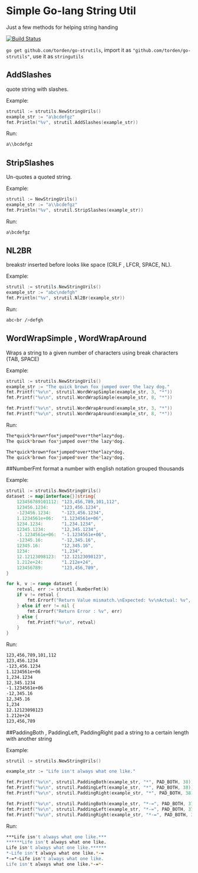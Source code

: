 # Simple Go-lang String Util

Just a few methods for helping string handing

[![Build Status](https://travis-ci.org/torden/go-strutil.svg?branch=master)](https://travis-ci.org/torden/go-strutil)

`go get github.com/torden/go-strutils`, import it as `"github.com/torden/go-strutils"`, use it as `stringutils`

## AddSlashes
quote string with slashes.

Example:
```go
strutil := strutils.NewStringUrils()
example_str := "a\bcdefgz"
fmt.Println("%v", strutil.AddSlashes(example_str))
```
Run: 
```bash
a\\bcdefgz
```

## StripSlashes
Un-quotes a quoted string. 

Example:
```go
strutil := NewStringUrils()
example_str := "a\\bcdefgz"
fmt.Println("%v", strutil.StripSlashes(example_str))
```
Run: 
```bash
a\bcdefgz
```

## NL2BR
breakstr inserted before looks like space (CRLF , LFCR, SPACE, NL).

Example:
```go
strutil := strutils.NewStringUrils()
example_str := "abc\ndefgh"
fmt.Println("%v", strutil.Nl2Br(example_str))
```
Run: 
```bash
abc<br />defgh
```

## WordWrapSimple , WordWrapAround
Wraps a string to a given number of characters using break characters (TAB, SPACE)

Example:
```go
strutil := strutils.NewStringUrils()
example_str := "The quick brown fox jumped over the lazy dog."
fmt.Printf("%v\n", strutil.WordWrapSimple(example_str, 3, "*"))
fmt.Printf("%v\n", strutil.WordWrapSimple(example_str, 8, "*"))

fmt.Printf("%v\n", strutil.WordWrapAround(example_str, 3, "*"))
fmt.Printf("%v\n", strutil.WordWrapAround(example_str, 8, "*"))
```
Run: 
```bash
The*quick*brown*fox*jumped*over*the*lazy*dog.
The quick*brown fox*jumped over*the lazy*dog.

The*quick*brown*fox*jumped*over*the*lazy*dog.
The quick*brown fox*jumped*over the*lazy*dog.
```

##NumberFmt
format a number with english notation grouped thousands

Example:
```go
strutil := strutils.NewStringUrils()
dataset := map[interface{}]string{
    123456789101112: "123,456,789,101,112",
    123456.1234:     "123,456.1234",
    -123456.1234:    "-123,456.1234",
    1.1234561e+06:   "1.1234561e+06",
    1234.1234:       "1,234.1234",
    12345.1234:      "12,345.1234",
    -1.1234561e+06:  "-1.1234561e+06",
    -12345.16:       "-12,345.16",
    12345.16:        "12,345.16",
    1234:            "1,234",
    12.12123098123:  "12.12123098123",
    1.212e+24:       "1.212e+24",
    123456789:       "123,456,789",
}

for k, v := range dataset {
    retval, err := strutil.NumberFmt(k)
    if v != retval {
        fmt.Errorf("Return Value mismatch.\nExpected: %v\nActual: %v", retval, v)
    } else if err != nil {
        fmt.Errorf("Return Error : %v", err)
    } else {
        fmt.Printf("%v\n", retval)
    }
}
```
Run: 
```bash
123,456,789,101,112
123,456.1234
-123,456.1234
1.1234561e+06
1,234.1234
12,345.1234
-1.1234561e+06
-12,345.16
12,345.16
1,234
12.12123098123
1.212e+24
123,456,789
```

##PaddingBoth , PaddingLeft, PaddingRight
pad a string to a certain length with another string

Example:
```go
strutil := strutils.NewStringUrils()

example_str := "Life isn't always what one like."

fmt.Printf("%v\n", strutil.PaddingBoth(example_str, "*", PAD_BOTH, 38))
fmt.Printf("%v\n", strutil.PaddingLeft(example_str, "*", PAD_BOTH, 38))
fmt.Printf("%v\n", strutil.PaddingRight(example_str, "*", PAD_BOTH, 38))

fmt.Printf("%v\n", strutil.PaddingBoth(example_str, "*-=", PAD_BOTH, 37))
fmt.Printf("%v\n", strutil.PaddingLeft(example_str, "*-=", PAD_BOTH, 37))
fmt.Printf("%v\n", strutil.PaddingRight(example_str, "*-=", PAD_BOTH, 37))
```
Run: 
```bash
***Life isn't always what one like.***
******Life isn't always what one like.
Life isn't always what one like.******
*-Life isn't always what one like.*-=
*-=*-Life isn't always what one like.
Life isn't always what one like.*-=*-
```
